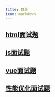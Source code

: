 ```yaml
---
title: 目录
icon: markdown
---
```


## [html面试题](./html.md)

## [js面试题](./js.md)

## [vue面试题](./vue.md)

## [性能优化面试题](./performance.md)
